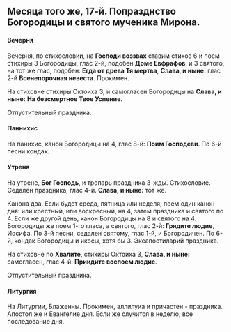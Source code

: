 
## Месяца того же, 17-й. Попразднство Богородицы и святого мученика Мирона.

#### Вечерня

Вечерня, по стихословии, на **Господи воззвах** ставим стихов 6 и поем
стихиры 3 Богородицы, глас 2-й, подобен **Доме Евфрафов**, и 3 святого,
на тот же глас, подобен: **Егда от древа Тя мертва**, **Слава, и ныне:** 
глас 2-й **Всенепорочная невеста**. Прокимен.

На стиховне стихиры Октоиха 3, и самогласен Богородицы на **Слава, и ныне:** 
**На безсмертное Твое Успение**.

Отпустительный праздника.

#### Паннихис

На панихис, канон Богородицы на 4, глас 8-й: **Поим Господеви**.
По 6-й песни кондак. 

#### Утреня

На утрене, **Бог Господь**, и тропарь праздника 3-жды. Стихословие. Седален 
праздника, глас 4-й. **Слава, и ныне:** тот же. 

Канона два. Если будет среда, пятница или неделя, поем один канон дня: 
или крестный, или воскресный, на 4, затем праздника и святого по 4. Если же 
другой день, канон Богородицы на 8 и святого на 4. Богородицы же поем 1-го 
гласа, а святого, глас 2-й: **Грядите людие**, Иосифа. 
По 3-й песни, седален святому, глас 1-й, и Богородичен. 
По 6-й, кондак Богородицы и икосы, хотя бы 3.
Эксапостиларий праздника.

На стиховне по **Хвалите**, стихиры Октоиха 3, **Слава, и ныне:** самогласен, 
глас 4-й: **Приидите воспоем людие**.
 
Отпустительный праздника. 

#### Литургия

На Литургии, Блаженны. Прокимен, аллилуиа и причастен - праздника. 
Апостол же и Евангелие дня. Если же случится в неделю, все последование дня.
